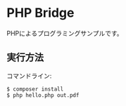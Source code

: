 PHP Bridge
==============

PHPによるプログラミングサンプルです。

実行方法
--------

コマンドライン:

    $ composer install
    $ php hello.php out.pdf
